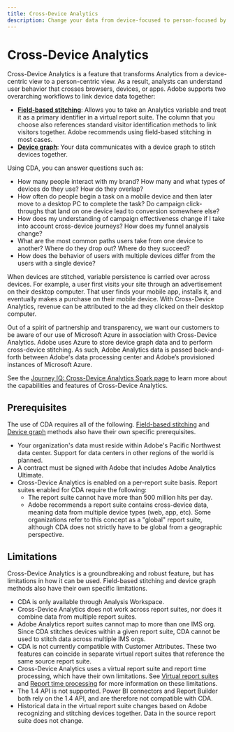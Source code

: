 ```yaml
---
title: Cross-Device Analytics
description: Change your data from device-focused to person-focused by stitching device data together.
---
```


# Cross-Device Analytics

Cross-Device Analytics is a feature that transforms Analytics from a device-centric view to a person-centric view. As a result, analysts can understand user behavior that crosses browsers, devices, or apps. Adobe supports two overarching workflows to link device data together:

* [**Field-based stitching**](field-based-stitching.md): Allows you to take an Analytics variable and treat it as a primary identifier in a virtual report suite. The column that you choose also references standard visitor identification methods to link visitors together. Adobe recommends using field-based stitching in most cases.
* [**Device graph**](device-graph.md): Your data communicates with a device graph to stitch devices together.
 
Using CDA, you can answer questions such as:

* How many people interact with my brand? How many and what types of devices do they use? How do they overlap?
* How often do people begin a task on a mobile device and then later move to a desktop PC to complete the task? Do campaign click-throughs that land on one device lead to conversion somewhere else?
* How does my understanding of campaign effectiveness change if I take into account cross-device journeys? How does my funnel analysis change?
* What are the most common paths users take from one device to another? Where do they drop out? Where do they succeed?
* How does the behavior of users with multiple devices differ from the users with a single device?

When devices are stitched, variable persistence is carried over across devices. For example, a user first visits your site through an advertisement on their desktop computer. That user finds your mobile app, installs it, and eventually makes a purchase on their mobile device. With Cross-Device Analytics, revenue can be attributed to the ad they clicked on their desktop computer.

Out of a spirit of partnership and transparency, we want our customers to be aware of our use of Microsoft Azure in association with Cross-Device Analytics. Adobe uses Azure to store device graph data and to perform cross-device stitching. As such, Adobe Analytics data is passed back-and-forth between Adobe's data processing center and Adobe’s provisioned instances of Microsoft Azure.

See the [Journey IQ: Cross-Device Analytics Spark page](http://adobe.ly/aacda) to learn more about the capabilities and features of Cross-Device Analytics.

## Prerequisites

The use of CDA requires all of the following. [Field-based stitching](field-based-stitching.md) and [Device graph](device-graph.md) methods also have their own specific prerequisites.

* Your organization's data must reside within Adobe's Pacific Northwest data center. Support for data centers in other regions of the world is planned.
* A contract must be signed with Adobe that includes Adobe Analytics Ultimate.
* Cross-Device Analytics is enabled on a per-report suite basis. Report suites enabled for CDA require the following:
  * The report suite cannot have more than 500 million hits per day.
  * Adobe recommends a report suite contains cross-device data, meaning data from multiple device types (web, app, etc). Some organizations refer to this concept as a "global" report suite, although CDA does not strictly have to be global from a geographic perspective. 

## Limitations

Cross-Device Analytics is a groundbreaking and robust feature, but has limitations in how it can be used. Field-based stitching and device graph methods also have their own specific limitations.

* CDA is only available through Analysis Workspace.
* Cross-Device Analytics does not work across report suites, nor does it combine data from multiple report suites.
* Adobe Analytics report suites cannot map to more than one IMS org. Since CDA stitches devices within a given report suite, CDA cannot be used to stitch data across multiple IMS orgs.
* CDA is not currently compatible with Customer Attributes. These two features can coincide in separate virtual report suites that reference the same source report suite.
* Cross-Device Analytics uses a virtual report suite and report time processing, which have their own limitations. See [Virtual report suites](../vrs/vrs-about.md) and [Report time processing](../vrs/vrs-report-time-processing.md) for more information on these limitations.
* The 1.4 API is not supported. Power BI connectors and Report Builder both rely on the 1.4 API, and are therefore not compatible with CDA.
* Historical data in the virtual report suite changes based on Adobe recognizing and stitching devices together. Data in the source report suite does not change.
